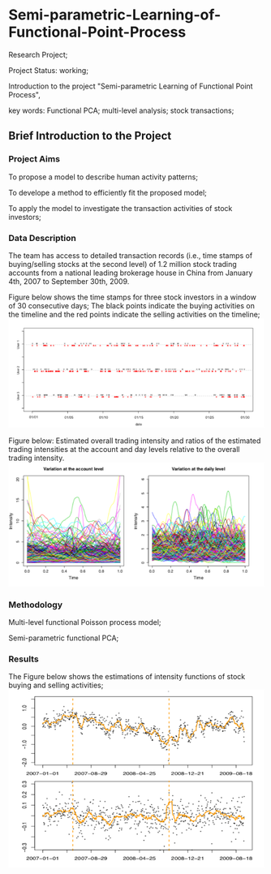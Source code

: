 # Semi-parametric-Learning-of-Functional-Point-Process
Research Project;

Project Status: working;

Introduction to the project "Semi-parametric Learning of Functional Point Process",

key words: Functional PCA; multi-level analysis; stock transactions;
 
 ## Brief Introduction to the Project
 ### Project Aims
 To propose a model to describe human activity patterns;
 
 To develope a method to efficiently fit the proposed model;
 
 To apply the model to investigate the transaction activities of stock investors;
 
 ### Data Description
The team has access to detailed transaction records (i.e., time stamps of buying/selling stocks at the second level) of 1.2 million stock trading accounts from a national leading brokerage house in China from January 4th, 2007 to September 30th, 2009.
 
 Figure below shows the time stamps for three stock investors in a window of 30 consecutive days; The black points indicate the buying activities on the timeline and the red points indicate the selling activities on the timeline;
 ![image](Figures/F1.png)
 
 Figure below: Estimated overall trading intensity and ratios of the estimated trading intensities at the account and day levels relative to the overall trading intensity.
 ![image](Figures/F2.png)
 
 ### Methodology
 Multi-level functional Poisson process model;
 
 Semi-parametric functional PCA;
 
 
 ### Results
 The Figure below shows the estimations of intensity functions of stock buying and selling activities;
 ![image](Figures/F3.png)
 
 

